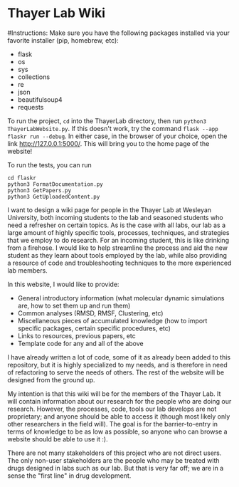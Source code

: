 # Thayer Lab Wiki

#Instructions:
Make sure you have the following packages installed via your favorite installer (pip, homebrew, etc):
* flask
* os
* sys
* collections
* re
* json
* beautifulsoup4
* requests

To run the project, `cd` into the ThayerLab directory, then run `python3 ThayerLabWebsite.py`.
If this doesn't work, try the command 
```flask --app flaskr run --debug```.
In either case, in the browser of your choice, open the link http://127.0.0.1:5000/. This will bring you to the home page of the website!

To run the tests, you can run
```
cd flaskr
python3 FormatDocumentation.py
python3 GetPapers.py
python3 GetUploadedContent.py
```

I want to design a wiki page for people in the Thayer Lab at Wesleyan University, both incoming students to the lab and seasoned students who need a refresher on certain topics. As is the case with all labs, our lab as a large amount of highly specific tools, processes, techniques, and strategies that we employ to do research. For an incoming student, this is like drinking from a firehose. I would like to help streamline the process and aid the new student as they learn about tools employed by the lab, while also providing a resource of code and troubleshooting techniques to the more experienced lab members.

In this website, I would like to provide:
* General introductory information (what molecular dynamic simulations are, how to set them up and run them)
* Common analyses (RMSD, RMSF, Clustering, etc)
* Miscellaneous pieces of accumulated knowledge (how to import specific packages, certain specific procedures, etc)
* Links to resources, previous papers, etc
* Template code for any and all of the above

I have already written a lot of code, some of it as already been added to this repository, but it is highly specialized to my needs, and is therefore in need of refactoring to serve the needs of others. The rest of the website will be designed from the ground up.

My intention is that this wiki will be for the members of the Thayer Lab. It will contain information about our research for the people who are doing our research. However, the processes, code, tools our lab develops are not proprietary; and anyone should be able to access it (though most likely only other researchers in the field will). The goal is for the barrier-to-entry in terms of knowledge to be as low as possible, so anyone who can browse a website should be able to use it :).

There are not many stakeholders of this project who are not direct users. The only non-user stakeholders are the people who may be treated with drugs designed in labs such as our lab. But that is very far off; we are in a sense the "first line" in drug development. 
